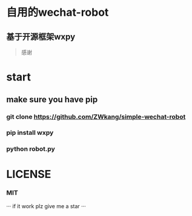 # 自用的wechat-robot
## 基于开源框架wxpy
> 感谢
# start
## make sure you have pip
### git clone https://github.com/ZWkang/simple-wechat-robot
### pip install wxpy 
### python robot.py
# LICENSE
### MIT
···
if it work plz give me a star
···
